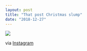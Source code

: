 ```yaml
---
layout: post
title: "That post Christmas slump"
date: "2018-12-27"
---
```


![](https://scontent.cdninstagram.com/vp/5fbb6f9f46653936b655099e377c44d2/5CA16188/t51.2885-15/sh0.08/e35/s640x640/46583077_343181376513449_427798289397283983_n.jpg?_nc_ht=scontent.cdninstagram.com)  

via [Instagram](https://www.instagram.com/p/Br5-g7HhCn3/)
